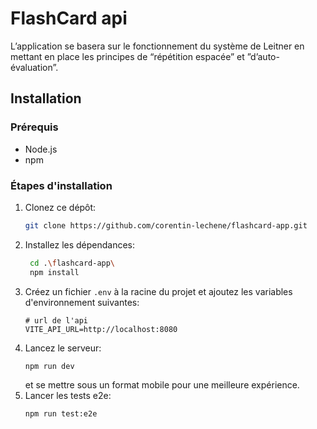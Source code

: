 # FlashCard api

L’application se basera sur le fonctionnement du système de Leitner en mettant en place les principes de “répétition
espacée” et ”d’auto-évaluation”.

## Installation

### Prérequis

- Node.js
- npm

### Étapes d'installation

1. Clonez ce dépôt:
   ```bash
   git clone https://github.com/corentin-lechene/flashcard-app.git
   ```
2. Installez les dépendances:
   ```bash
    cd .\flashcard-app\
    npm install
    ```
3. Créez un fichier `.env` à la racine du projet et ajoutez les variables d'environnement suivantes:
    ```env
   # url de l'api
   VITE_API_URL=http://localhost:8080
   ```
4. Lancez le serveur:
    ```bash
    npm run dev
    ```
   et se mettre sous un format mobile pour une meilleure expérience.
5. Lancer les tests e2e:
    ```bash
    npm run test:e2e
    ```
